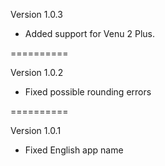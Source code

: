 Version 1.0.3
- Added support for Venu 2 Plus.

==========

Version 1.0.2
- Fixed possible rounding errors

==========

Version 1.0.1
- Fixed English app name